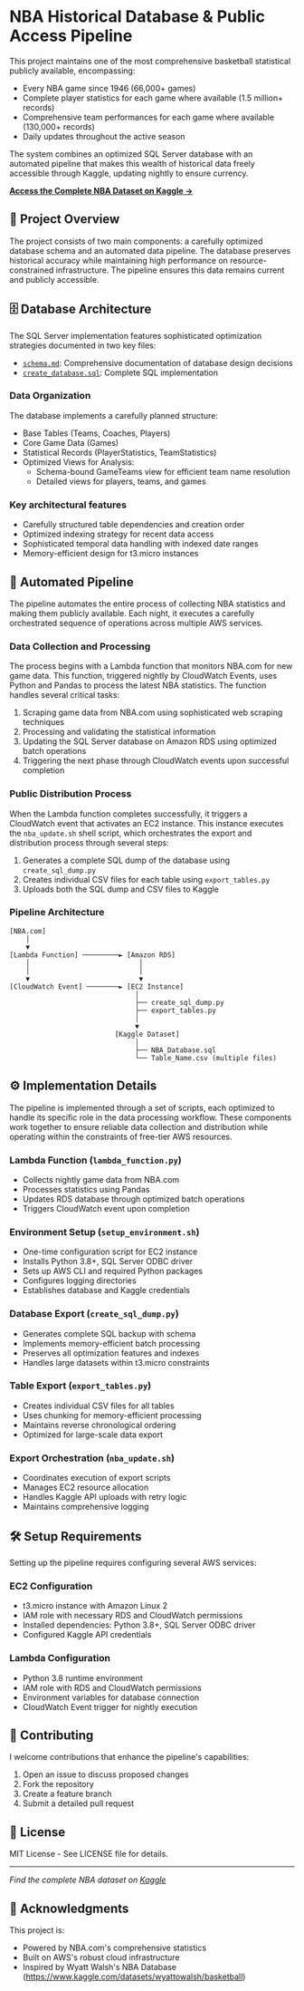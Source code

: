 # NBA Historical Database & Public Access Pipeline

This project maintains one of the most comprehensive basketball statistical publicly available, encompassing:

- Every NBA game since 1946 (66,000+ games)
- Complete player statistics for each game where available (1.5 million+ records)
- Comprehensive team performances for each game where available (130,000+ records)
- Daily updates throughout the active season

The system combines an optimized SQL Server database with an automated pipeline that makes this wealth of historical data freely accessible through Kaggle, updating nightly to ensure currency.

**[Access the Complete NBA Dataset on Kaggle →](https://www.kaggle.com/datasets/eoinamoore/historical-nba-data-and-player-box-scores)**

## 🌠 Project Overview

The project consists of two main components: a carefully optimized database schema and an automated data pipeline. The database preserves historical accuracy while maintaining high performance on resource-constrained infrastructure. The pipeline ensures this data remains current and publicly accessible.

## 🗄️ Database Architecture

The SQL Server implementation features sophisticated optimization strategies documented in two key files:

- [`schema.md`](docs/schema.md): Comprehensive documentation of database design decisions
- [`create_database.sql`](sql/create_database.sql): Complete SQL implementation

### Data Organization

The database implements a carefully planned structure:

- Base Tables (Teams, Coaches, Players)
- Core Game Data (Games)
- Statistical Records (PlayerStatistics, TeamStatistics)
- Optimized Views for Analysis:
   - Schema-bound GameTeams view for efficient team name resolution
   - Detailed views for players, teams, and games

### Key architectural features
- Carefully structured table dependencies and creation order
- Optimized indexing strategy for recent data access
- Sophisticated temporal data handling with indexed date ranges
- Memory-efficient design for t3.micro instances

## 🔄 Automated Pipeline

The pipeline automates the entire process of collecting NBA statistics and making them publicly available. Each night, it executes a carefully orchestrated sequence of operations across multiple AWS services.

### Data Collection and Processing

The process begins with a Lambda function that monitors NBA.com for new game data. This function, triggered nightly by CloudWatch Events, uses Python and Pandas to process the latest NBA statistics. The function handles several critical tasks:

1. Scraping game data from NBA.com using sophisticated web scraping techniques
2. Processing and validating the statistical information
3. Updating the SQL Server database on Amazon RDS using optimized batch operations
4. Triggering the next phase through CloudWatch events upon successful completion

###  Public Distribution Process

When the Lambda function completes successfully, it triggers a CloudWatch event that activates an EC2 instance. This instance executes the `nba_update.sh` shell script, which orchestrates the export and distribution process through several steps:

1. Generates a complete SQL dump of the database using `create_sql_dump.py`
2. Creates individual CSV files for each table using `export_tables.py`
3. Uploads both the SQL dump and CSV files to Kaggle

### Pipeline Architecture

```
[NBA.com] 
    │
    ▼
[Lambda Function] ─────────► [Amazon RDS]
    │                           │
    │                           │
    ▼                           ▼
[CloudWatch Event] ────────► [EC2 Instance]
                               │
                               ├── create_sql_dump.py
                               ├── export_tables.py
                               │
                               ▼
                          [Kaggle Dataset]
                               │
                               ├── NBA_Database.sql
                               └── Table_Name.csv (multiple files)
```

## ⚙️ Implementation Details

The pipeline is implemented through a set of scripts, each optimized to handle its specific role in the data processing workflow. These components work together to ensure reliable data collection and distribution while operating within the constraints of free-tier AWS resources.

### Lambda Function (`lambda_function.py`)
- Collects nightly game data from NBA.com
- Processes statistics using Pandas
- Updates RDS database through optimized batch operations
- Triggers CloudWatch event upon completion

### Environment Setup (`setup_environment.sh`)
- One-time configuration script for EC2 instance
- Installs Python 3.8+, SQL Server ODBC driver
- Sets up AWS CLI and required Python packages
- Configures logging directories
- Establishes database and Kaggle credentials

### Database Export (`create_sql_dump.py`)
- Generates complete SQL backup with schema
- Implements memory-efficient batch processing
- Preserves all optimization features and indexes
- Handles large datasets within t3.micro constraints

### Table Export (`export_tables.py`)
- Creates individual CSV files for all tables
- Uses chunking for memory-efficient processing
- Maintains reverse chronological ordering
- Optimized for large-scale data export

### Export Orchestration (`nba_update.sh`)
- Coordinates execution of export scripts
- Manages EC2 resource allocation
- Handles Kaggle API uploads with retry logic
- Maintains comprehensive logging


## 🛠️ Setup Requirements

Setting up the pipeline requires configuring several AWS services:

### EC2 Configuration
- t3.micro instance with Amazon Linux 2
- IAM role with necessary RDS and CloudWatch permissions
- Installed dependencies: Python 3.8+, SQL Server ODBC driver
- Configured Kaggle API credentials

### Lambda Configuration
- Python 3.8 runtime environment
- IAM role with RDS and CloudWatch permissions
- Environment variables for database connection
- CloudWatch Event trigger for nightly execution

## 🤝 Contributing

I welcome contributions that enhance the pipeline's capabilities:

1. Open an issue to discuss proposed changes
2. Fork the repository
3. Create a feature branch
4. Submit a detailed pull request

## 📜 License

MIT License - See LICENSE file for details.

---

*Find the complete NBA dataset on [Kaggle](https://www.kaggle.com/datasets/eoinamoore/historical-nba-data-and-player-box-scores)*

## 🙏 Acknowledgments

This project is:
- Powered by NBA.com's comprehensive statistics
- Built on AWS's robust cloud infrastructure
- Inspired by Wyatt Walsh's NBA Database (https://www.kaggle.com/datasets/wyattowalsh/basketball)